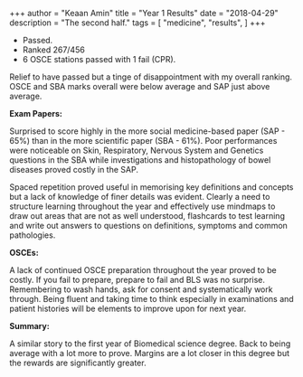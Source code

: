 +++
author = "Keaan Amin"
title = "Year 1 Results"
date = "2018-04-29"
description = "The second half."
tags = [
    "medicine",
    "results",
]
+++

- Passed.
- Ranked 267/456
- 6 OSCE stations passed with 1 fail (CPR).


<!--more-->

Relief to have passed but a tinge of disappointment with my overall ranking. OSCE and SBA marks overall were below average and SAP just above average.

**Exam Papers:**

Surprised to score highly in the more social medicine-based paper (SAP - 65%) than in the more scientific paper (SBA - 61%). Poor performances were noticeable on Skin, Respiratory, Nervous System and Genetics questions in the SBA while investigations and histopathology of bowel diseases proved costly in the SAP.

Spaced repetition proved useful in memorising key definitions and concepts but a lack of knowledge of finer details was evident. Clearly a need to structure learning throughout the year and effectively use mindmaps to draw out areas that are not as well understood, flashcards to test learning and write out answers to questions on definitions, symptoms and common pathologies.

**OSCEs:**

A lack of continued OSCE preparation throughout the year proved to be costly. If you fail to prepare, prepare to fail and BLS was no surprise. Remembering to wash hands, ask for consent and systematically work through. Being fluent and taking time to think especially in examinations and patient histories will be elements to improve upon for next year.

**Summary:**

A similar story to the first year of Biomedical science degree. Back to being average with a lot more to prove. Margins are a lot closer in this degree but the rewards are significantly greater.